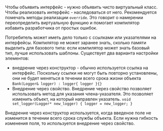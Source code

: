 Чтобы объявить интерфейс - нужно объявить чисто виртуальный класс. Чтобы реализовать интерфейс - наследоваться от него. Рекомендуется помечать методы реализации `override`. Это говорит о намерении переопределить виртуальную функцию и помогает компилятор избавить разработчика от простых ошибок. 

Потребитель может иметь дело только с ссылками или указателями на интерфейсы. Компилятор не может заранее знать, сколько памяти выделить для базового типа: если компилятор может знать базовый тип, лучше использовать шаблоны. Существует два варианта настройки элементов:
+ внедрение через конструктор - обычно используется ссылка на интерфейс. Поскольку ссылки не могут быть повторно установлены, они не будет меняться в течении всего срока жизни объекта 
`Bank(Logger& logger) : logger{ logger }{}`
+ Внедрение через свойство. Внедрение через свойство позволяет использовать метод для указания члена-указателя. Это позволяет изменить объект, на который направлен указатель.
`void set_logger(Logger* new_logger) { logger = new_logger; }`

Внедрение через конструктор используется, когда введеное поле не изменится в течении всего срока службы объекта. Если нужна гибкость изменения поля, то используется внедрение через свойство.